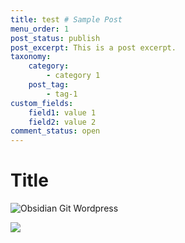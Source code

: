 ```yaml
---
title: test # Sample Post
menu_order: 1
post_status: publish
post_excerpt: This is a post excerpt.
taxonomy:
    category:
        - category 1
    post_tag:
        - tag-1
custom_fields:
    field1: value 1
    field2: value 2
comment_status: open
---
```


# Title

![Obsidian Git Wordpress](obsidian_git_wordpress.png)

![](chatgpt-apikeys.png)
